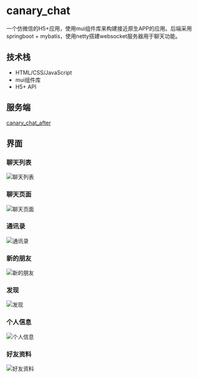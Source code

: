 # canary_chat
一个仿微信的H5+应用，使用mui组件库来构建接近原生APP的应用。后端采用springboot + mybatis，使用netty搭建websocket服务器用于聊天功能。  
## 技术栈
 - HTML/CSS/JavaScript
 - mui组件库
 - H5+ API
 
## 服务端
 [canary_chat_after](https://github.com/jie12366/canary_chat_after/tree/master)

## 界面
### 聊天列表
![聊天列表](https://img-blog.csdnimg.cn/2020011817013641.png)

### 聊天页面
![聊天页面](https://img-blog.csdnimg.cn/20200118170407813.png)

### 通讯录
![通讯录](https://img-blog.csdnimg.cn/20200118170459208.png)

### 新的朋友
![新的朋友](https://img-blog.csdnimg.cn/20200118170603289.png)

### 发现
![发现](https://img-blog.csdnimg.cn/20200118170634595.png)

### 个人信息
![个人信息](https://img-blog.csdnimg.cn/20200118170659825.png)

### 好友资料
![好友资料](https://img-blog.csdnimg.cn/20200118170747194.png)
